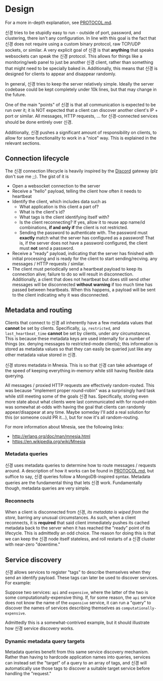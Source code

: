 # Design

For a more in-depth explanation, see [PROTOCOL.md](https://github.com/queer/singyeong/blob/master/PROTOCOL.md).

신경 tries to be stupidly easy to run - outside of port, password, and
clustering, there isn't any configuration. In line with this goal is the fact
that 신경 does not require using a custom binary protocol, raw TCP/UDP sockets,
or similar. A very explicit goal of 신경 is that **anything** that speaks
websockets can speak the 신경 protocol. This allows for things like a
monitoring/web panel to just be another 신경 client, rather than something that
might need to be specially baked in. Additionally, this means that 신경 is
designed for clients to appear and disappear randomly. 

In general, 신경 tries to keep the server relatively simple. Ideally the server
codebase could be kept completely under 10k lines, but that may change in the
future.

One of the main "points" of 신경 is that all communication is expected to be
run over it; it is NOT expected that a client can discover another client's 
IP + port or similar. All messages, HTTP requests, ... for 신경-connected 
services should be done entirely over 신경.

Additionally, 신경 pushes a significant amount of responsibility on clients, to
allow for some functionality to work in a "nice" way. This is explained in the
relevant sections.

## Connection lifecycle

The 신경 connection lifecycle is heavily inspired by the 
[Discord](https://discord.com) gateway (plz don't sue me ;;). The gist of it is

- Open a websocket connection to the server
- Receive a "hello" payload, telling the client how often it needs to heartbeat
- Identify the client, which includes data such as
  - What application is this client a part of?
  - What is the client's id?
  - What tags is the client identifying itself with?
  - Is the client reconnecting? If yes, allow it to reuse app name/id 
    combinations, **if and only if** the client is not restricted.
  - Sending the password to authenticate with. The password must **exactly**
    match what the server has configured as a password! That is, if the server
    does not have a password configured, the client must **not** send a 
    password.
- Receive a "ready" payload, indicating that the server has finished with 
  initial processing and is ready for the client to start sending/recving. any
  messages / HTTP requests / similar.
- The client must periodically send a heartbeat payload to keep its connection 
  alive; failure to do so will result in disconnection. Additionally, a client
  that does not heartbeat but does still send other messages will be 
  disconnected **without warning** if too much time has passed between
  heartbeats. When this happens, a payload will be sent to the client 
  indicating why it was disconnected.

## Metadata and routing

Clients that connect to 신경 all inherently have a few metadata values that 
**cannot** be set by clients. Specifically, `ip`, `restricted`, and 
`last_heartbeat_time` **cannot** be set by clients, under *any* circumstances.
This is because these metadata keys are used internally for a number of things
(ex. denying messages to restricted-mode clients); this information is stored 
as metadata values so that they can easily be queried just like any other 
metadata value stored in 신경.

신경 stores metadata in Mnesia. This is so that 신경 can take advantage of the
speed of keeping everything in-memory while still having flexible data 
querying.

All messages / proxied HTTP requests are effectively random-routed. This was
because "implement proper round-robin" was a surprisingly hard task while still
meeting some of the goals 신경 has. Specifically, storing even more state about
what clients were last communicated with for round-robin was somewhat at-odds
with having the goal that clients can randomly appear/disappear at any time.
Maybe someday I'll add a real solution for this (or someone could PR it...),
but for now it's all random-routing.

For more information about Mnesia, see the following links:

- http://erlang.org/doc/man/mnesia.html
- https://en.wikipedia.org/wiki/Mnesia

### Metadata queries

신경 uses metadata queries to determine how to route messages / requests 
around. A description of how it works can be found in
[PROTOCOL.md](https://github.com/queer/singyeong/blob/master/PROTOCOL.md), but
suffice to say, 신경 queries follow a MongoDB-inspired syntax. Metadata queries
are the fundamental thing that lets 신경 work. Fundamentally though, metadata
queries are very simple. 

### Reconnects

When a client is disconnected from 신경, *its metadata is wiped from the store*,
barring any unusual circumstances. As such, when a client reconnects, it is
**required** that said client immediately pushes its cached metadata back to
the server when it has reached the "ready" point of its lifecycle. This is 
admittedly an odd choice. The reason for doing this is that we can keep the
신경 node itself stateless, and roll restarts of a 신경 cluster with near-zero
"downtime."

## Service discovery

신경 allows services to register "tags" to describe themselves when they send
an identify payload. These tags can later be used to discover services. For 
example:

Suppose two services: `api` and `expensive`, where the latter of the two is 
some computationally-expensive thing. If, for some reason, the `api` service
does not know the name of the `expensive` service, it can run a "query" to 
discover the names of services describing themselves as 
`computationally-expensive`.

Admittedly this is a somewhat-contrived example, but it should illustrate how
신경 service discovery works.

### Dynamic metadata query targets

Metadata queries benefit from this same service discovery mechanism. Rather
than having to hardcode application names into queries, services can instead
set the "target" of a query to an array of tags, and 신경 will automatically
use those tags to discover a suitable target service before handling the 
"request."